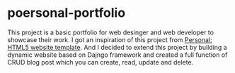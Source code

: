 # poersonal-portfolio
This project is a basic portfolio for web desinger and web developer to showcase their work.
I got an inspiration of this project from [Personal: HTML5 website template](http://buckymaler.com/featured-work/personal).
And I decided to extend this project by building a dynamic website based on Dajngo framework and created a full function of 
CRUD blog post which you can create, read, update and delete.
